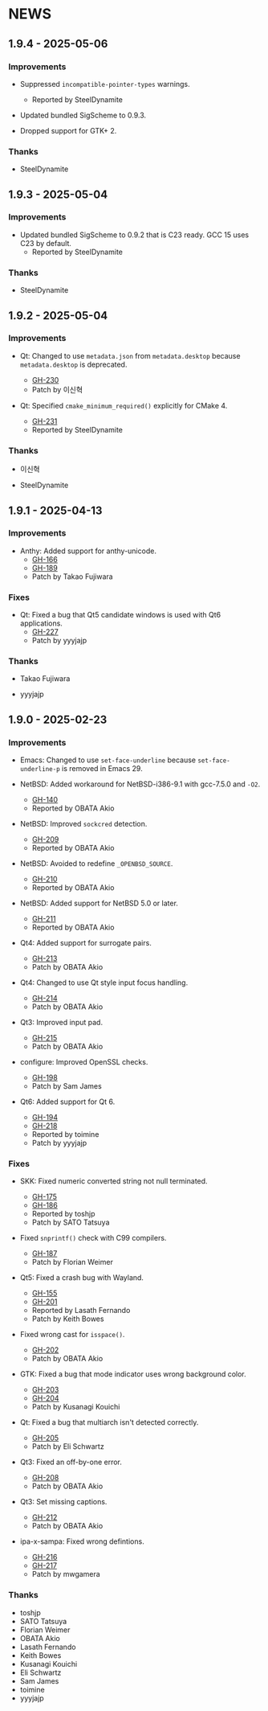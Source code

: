 # NEWS

## 1.9.4 - 2025-05-06

### Improvements

  * Suppressed `incompatible-pointer-types` warnings.
    * Reported by SteelDynamite

  * Updated bundled SigScheme to 0.9.3.

  * Dropped support for GTK+ 2.

### Thanks

  * SteelDynamite

## 1.9.3 - 2025-05-04

### Improvements

  * Updated bundled SigScheme to 0.9.2 that is C23 ready. GCC 15 uses
    C23 by default.
    * Reported by SteelDynamite

### Thanks

  * SteelDynamite

## 1.9.2 - 2025-05-04

### Improvements

  * Qt: Changed to use `metadata.json` from `metadata.desktop` because
    `metadata.desktop` is deprecated.
    * [GH-230](https://github.com/uim/uim/issues/230)
    * Patch by 이신혁

  * Qt: Specified `cmake_minimum_required()` explicitly for CMake 4.
    * [GH-231](https://github.com/uim/uim/issues/231)
    * Reported by SteelDynamite

### Thanks

  * 이신혁

  * SteelDynamite

## 1.9.1 - 2025-04-13

### Improvements

  * Anthy: Added support for anthy-unicode.
    * [GH-166](https://github.com/uim/uim/issues/166)
    * [GH-189](https://github.com/uim/uim/issues/189)
    * Patch by Takao Fujiwara

### Fixes

  * Qt: Fixed a bug that Qt5 candidate windows is used with Qt6
    applications.
    * [GH-227](https://github.com/uim/uim/issues/227)
    * Patch by yyyjajp

### Thanks

  * Takao Fujiwara

  * yyyjajp

## 1.9.0 - 2025-02-23

### Improvements

  * Emacs: Changed to use `set-face-underline` because
    `set-face-underline-p` is removed in Emacs 29.

  * NetBSD: Added workaround for NetBSD-i386-9.1 with gcc-7.5.0 and
    `-O2`.
    * [GH-140](https://github.com/uim/uim/issues/140)
    * Reported by OBATA Akio

  * NetBSD: Improved `sockcred` detection.
    * [GH-209](https://github.com/uim/uim/issues/209)
    * Reported by OBATA Akio

  * NetBSD: Avoided to redefine `_OPENBSD_SOURCE`.
    * [GH-210](https://github.com/uim/uim/issues/210)
    * Reported by OBATA Akio

  * NetBSD: Added support for NetBSD 5.0 or later.
    * [GH-211](https://github.com/uim/uim/issues/211)
    * Reported by OBATA Akio

  * Qt4: Added support for surrogate pairs.
    * [GH-213](https://github.com/uim/uim/issues/213)
    * Patch by OBATA Akio

  * Qt4: Changed to use Qt style input focus handling.
    * [GH-214](https://github.com/uim/uim/issues/214)
    * Patch by OBATA Akio

  * Qt3: Improved input pad.
    * [GH-215](https://github.com/uim/uim/issues/215)
    * Patch by OBATA Akio

  * configure: Improved OpenSSL checks.
    * [GH-198](https://github.com/uim/uim/issues/198)
    * Patch by Sam James

  * Qt6: Added support for Qt 6.
    * [GH-194](https://github.com/uim/uim/issues/194)
    * [GH-218](https://github.com/uim/uim/issues/218)
    * Reported by toimine
    * Patch by yyyjajp

### Fixes

  * SKK: Fixed numeric converted string not null terminated.
    * [GH-175](https://github.com/uim/uim/issues/175)
    * [GH-186](https://github.com/uim/uim/issues/186)
    * Reported by toshjp
    * Patch by SATO Tatsuya

  * Fixed `snprintf()` check with C99 compilers.
    * [GH-187](https://github.com/uim/uim/issues/187)
    * Patch by Florian Weimer

  * Qt5: Fixed a crash bug with Wayland.
    * [GH-155](https://github.com/uim/uim/issues/155)
    * [GH-201](https://github.com/uim/uim/issues/201)
    * Reported by Lasath Fernando
    * Patch by Keith Bowes

  * Fixed wrong cast for `isspace()`.
    * [GH-202](https://github.com/uim/uim/issues/202)
    * Patch by OBATA Akio

  * GTK: Fixed a bug that mode indicator uses wrong background color.
    * [GH-203](https://github.com/uim/uim/issues/203)
    * [GH-204](https://github.com/uim/uim/issues/204)
    * Patch by Kusanagi Kouichi

  * Qt: Fixed a bug that multiarch isn't detected correctly.
    * [GH-205](https://github.com/uim/uim/issues/205)
    * Patch by Eli Schwartz

  * Qt3: Fixed an off-by-one error.
    * [GH-208](https://github.com/uim/uim/issues/208)
    * Patch by OBATA Akio

  * Qt3: Set missing captions.
    * [GH-212](https://github.com/uim/uim/issues/212)
    * Patch by OBATA Akio

  * ipa-x-sampa: Fixed wrong defintions.
    * [GH-216](https://github.com/uim/uim/issues/216)
    * [GH-217](https://github.com/uim/uim/issues/217)
    * Patch by mwgamera

### Thanks

  * toshjp
  * SATO Tatsuya
  * Florian Weimer
  * OBATA Akio
  * Lasath Fernando
  * Keith Bowes
  * Kusanagi Kouichi
  * Eli Schwartz
  * Sam James
  * toimine
  * yyyjajp
